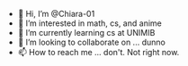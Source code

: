 - 👋 Hi, I’m @Chiara-01
- 👀 I’m interested in math, cs, and anime
- 🌱 I’m currently learning cs at UNIMIB
- 💞️ I’m looking to collaborate on ... dunno
- 📫 How to reach me ... don't. Not right now.

<!---
Chiara-01/Chiara-01 is a ✨ special ✨ repository because its `README.md` (this file) appears on your GitHub profile.
You can click the Preview link to take a look at your changes.
--->
